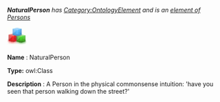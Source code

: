 ___NaturalPerson__ 
 has
 [Category:OntologyElement](../../Category/OntologyElement "Category:OntologyElement") 
 and is an
 [element of](../../Property/ElementOf "Property:ElementOf") 
[Persons](../../Submissions/Persons "Submissions:Persons")_




  





[![Class](../public/images/thumb/2/27/Class.gif/45px-Class.gif)](../../Image/Class.gif "Class")


__Name__ 
 : NaturalPerson
 



__Type:__ 
 owl:Class
 



__Description__ 
 : A Person in the physical commonsense intuition: 'have you seen that person walking down the street?'